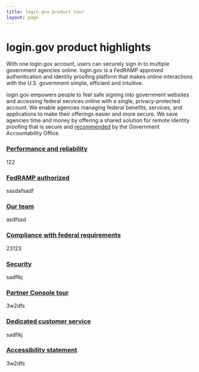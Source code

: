 ```yaml
---
title: login.gov product tour
layout: page
---
```


# login.gov product highlights

With one login.gov account, users can securely sign in to multiple government agencies online. login.gov is a FedRAMP approved authentication and identity proofing platform that makes online interactions with the U.S. government simple, efficient and intuitive. 

login.gov empowers people to feel safe signing into government websites and accessing federal services online with a single, privacy-protected account. We enable agencies managing federal benefits, services, and applications to make their offerings easier and more secure. We save agencies time and money by offering a shared solution for remote identity proofing that is secure and [recommended](https://www.gao.gov/products/GAO-19-288) by the Government Accountability Office.



<div class="grid-row grid-gap flex-align-stretch margin-top-4">
  <div class="tablet:grid-col margin-top-2 tablet:margin-top-0 display-flex flex-align-stretch border border-solid border-width-1px radius-md border-gray-10 shadow-1 padding-5 margin-x-05">
    <div class="site-docs-card-link">
      <h3 class="font-lang-lg margin-0">
        <a href="{{ site.baseurl }}/lets-partner" class="block-link text-no-underline text-primary hover:text-underline">Performance and reliability</a>
      </h3>
      <p class="margin-top-1">122</p>
    </div>
  </div>
    <div class="tablet:grid-col margin-top-2 tablet:margin-top-0 display-flex flex-align-stretch border border-solid border-width-1px radius-md border-gray-10 shadow-1 padding-5 margin-x-05">
    <div class="site-docs-card-link">
      <h3 class="font-lang-lg margin-0">
        <a href="#" class="block-link text-no-underline text-primary hover:text-underline">FedRAMP authorized</a>
      </h3>
      <p class="margin-top-1">sasdafsadf </p>
    </div>
  </div>
</div>
<div class="grid-row grid-gap flex-align-stretch margin-top-4">
  <div class="tablet:grid-col margin-top-2 tablet:margin-top-0 display-flex flex-align-stretch border border-solid border-width-1px radius-md border-gray-10 shadow-1 padding-5 margin-x-05">
    <div class="site-docs-card-link">
      <h3 class="font-lang-lg margin-0">
        <a href="{{ site.baseurl }}/login-gov-benefits" class="block-link text-no-underline text-primary hover:text-underline">Our team</a>
      </h3>
      <p class="margin-top-1">asdfsad</p>
    </div>
  </div>
    <div class="tablet:grid-col margin-top-2 tablet:margin-top-0 display-flex flex-align-stretch border border-solid border-width-1px radius-md border-gray-10 shadow-1 padding-5 margin-x-05">
    <div class="site-docs-card-link">
      <h3 class="font-lang-lg margin-0">
        <a href="#" class="block-link text-no-underline text-primary hover:text-underline">Compliance with federal requirements</a>
      </h3>
      <p class="margin-top-1">23123</p>
    </div>
  </div>
</div>
<div class="grid-row grid-gap flex-align-stretch margin-top-4">
<div class="tablet:grid-col margin-top-2 tablet:margin-top-0 display-flex flex-align-stretch border border-solid border-width-1px radius-md border-gray-10 shadow-1 padding-5 margin-x-05">
    <div class="site-docs-card-link">
      <h3 class="font-lang-lg margin-0">
        <a href="{{ site.baseurl }}/login-gov-benefits" class="block-link text-no-underline text-primary hover:text-underline">Security</a>
      </h3>
      <p class="margin-top-1">sadflkj</p>
    </div>
  </div>
  <div class="tablet:grid-col margin-top-2 tablet:margin-top-0 display-flex flex-align-stretch border border-solid border-width-1px radius-md border-gray-10 shadow-1 padding-5 margin-x-05">
    <div class="site-docs-card-link">
      <h3 class="font-lang-lg margin-0">
        <a href="https://share.hsforms.com/16DIoo--rTU2xbNW1MShkBg3ak9e" class="block-link text-no-underline text-primary hover:text-underline">Partner Console tour</a>
      </h3>
      <p class="margin-top-1">3w2dfs</p>
    </div>
  </div>

</div>
<div class="grid-row grid-gap flex-align-stretch margin-top-4">
<div class="tablet:grid-col margin-top-2 tablet:margin-top-0 display-flex flex-align-stretch border border-solid border-width-1px radius-md border-gray-10 shadow-1 padding-5 margin-x-05">
    <div class="site-docs-card-link">
      <h3 class="font-lang-lg margin-0">
        <a href="{{ site.baseurl }}/login-gov-benefits" class="block-link text-no-underline text-primary hover:text-underline">Dedicated customer service</a>
      </h3>
      <p class="margin-top-1">sadflkj</p>
    </div>
  </div>
  <div class="tablet:grid-col margin-top-2 tablet:margin-top-0 display-flex flex-align-stretch border border-solid border-width-1px radius-md border-gray-10 shadow-1 padding-5 margin-x-05">
    <div class="site-docs-card-link">
      <h3 class="font-lang-lg margin-0">
        <a href="https://share.hsforms.com/16DIoo--rTU2xbNW1MShkBg3ak9e" class="block-link text-no-underline text-primary hover:text-underline">Accessibility statement</a>
      </h3>
      <p class="margin-top-1">3w2dfs</p>
    </div>
  </div>

</div>

